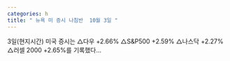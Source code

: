 ```yaml
---
categories: h
title: " 뉴욕 미 증시 나침반  10월 3일 "
---
```

 3일(현지시간) 미국 증시는 △다우 +2.66% △S&P500 +2.59% △나스닥 +2.27% △러셀 2000 +2.65%를 기록했다... 